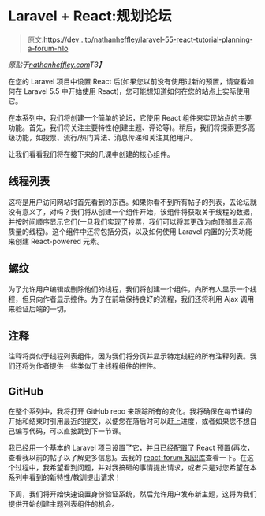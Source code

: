 # Laravel + React:规划论坛

> 原文:[https://dev . to/nathanheffley/laravel-55-react-tutorial-planning-a-forum-h1o](https://dev.to/nathanheffley/laravel-55-react-tutorial-planning-a-forum-h1o)

*原贴于[nathanheffley.com](https://www.nathanheffley.com/blog/laravel-react-planning-a-forum)T3】*

在您的 Laravel 项目中设置 React 后(如果您以前没有使用过新的预置，请查看如何在 Laravel 5.5 中开始使用 React)，您可能想知道如何在您的站点上实际使用它。

在本系列中，我们将创建一个简单的论坛，它使用 React 组件来实现站点的主要功能。首先，我们将关注主要特性(创建主题、评论等)。稍后，我们将探索更多高级功能，如投票、流行/热门算法、消息传递和关注其他用户。

让我们看看我们将在接下来的几课中创建的核心组件。

## 线程列表

这将是用户访问网站时首先看到的东西。如果你看不到所有帖子的列表，去论坛就没有意义了，对吗？我们将从创建一个组件开始，该组件将获取关于线程的数据，并按时间顺序显示它们(一旦我们实现了投票，我们可以将其更改为向顶部显示高质量的线程)。这个组件中还将包括分页，以及如何使用 Laravel 内置的分页功能来创建 React-powered 元素。

## 螺纹

为了允许用户编辑或删除他们的线程，我们将创建一个组件，向所有人显示一个线程，但只向作者显示控件。为了在前端保持良好的流程，我们还将利用 Ajax 调用来验证后端的一切。

## 注释

注释将类似于线程列表组件，因为我们将分页并显示特定线程的所有注释列表。我们还将为作者提供一些类似于主线程组件的控件。

## GitHub

在整个系列中，我将打开 GitHub repo 来跟踪所有的变化。我将确保在每节课的开始和结束时引用最近的提交，以便您在落后时可以赶上进度，或者如果您不想自己编写代码，可以直接跳到下一节课。

我已经用一个基本的 Laravel 项目设置了它，并且已经配置了 React 预置(再次，查看我以前的帖子以了解更多信息)。去我的 [react-forum 知识库](https://github.com/NathanHeffley/react-forum)查看一下。在这个过程中，我希望看到问题，并对我搞砸的事情提出请求，或者只是对您希望在本系列中看到的新特性/教训提出请求！

下周，我们将开始快速设置身份验证系统，然后允许用户发布新主题，这将为我们提供开始创建主题列表组件的机会。